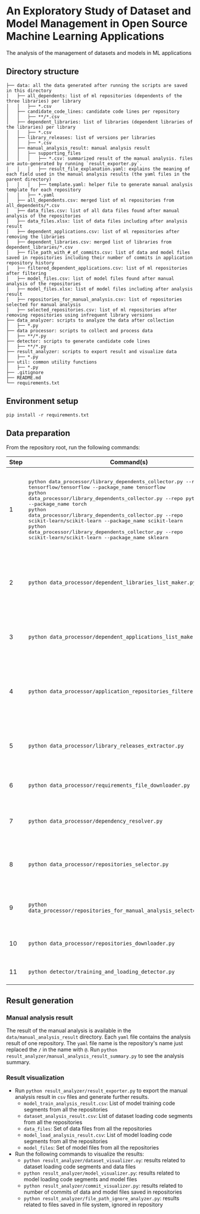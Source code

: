 # An Exploratory Study of Dataset and Model Management in Open Source Machine Learning Applications
The analysis of the management of datasets and models in ML applications

## Directory structure
```
├── data: all the data generated after running the scripts are saved in this directory
│   ├── all_dependents: list of ml repositories (dependents of the three libraries) per library
│   │   ├── *.csv
│   ├── candidate_code_lines: candidate code lines per repository
│   │   ├── **/*.csv
│   ├── dependent_libraries: list of libraries (dependent libraries of the libraries) per library
│   │   ├── *.csv
│   ├── library_releases: list of versions per libraries
│   │   ├── *.csv
│   ├── manual_analysis_result: manual analysis result
│   │   ├── supporting_files
│   │   │   ├── *.csv: summarized result of the manual analysis. files are auto-generated by running `result_exporter.py`.
│   │   │   ├── result_file_explanation.yaml: explains the meaning of each field used in the manual analysis results (the yaml files in the parent directory)
│   │   │   ├── template.yaml: helper file to generate manual analysis template for each repository
│   │   ├── *.yaml
│   ├── all_dependents.csv: merged list of ml repositories from all_dependents/*.csv  
│   ├── data_files.csv: list of all data files found after manual analysis of the repositories
│   ├── data_files.xlsx: list of data files including after analysis result
│   ├── dependent_applications.csv: list of ml repositories after removing the libraries
│   ├── dependent_libraries.csv: merged list of libraries from dependent_libraries/*.csv
│   ├── file_path_with_#_of_commits.csv: list of data and model files saved in repositories including their number of commits in application repository history
│   ├── filtered_dependent_applications.csv: list of ml repositories after filtering
│   ├── model_files.csv: list of model files found after manual analysis of the repositories
│   ├── model_files.xlsx: list of model files including after analysis result
│   ├── repositories_for_manual_analysis.csv: list of repositories selected for manual analysis
│   ├── selected_repositories.csv: list of ml repositories after removing repositories using infrequent library versions
├── data_analyzer: scripts to analyze the data after collection
│   ├── *.py
├── data processor: scripts to collect and process data
│   ├── **/*.py
├── detector: scripts to generate candidate code lines
│   ├── **/*.py
├── result_analyzer: scripts to export result and visualize data
│   ├── *.py
├── util: common utility functions
│   ├── *.py
├── .gitignore
├── README.md 
└── requirements.txt
```

## Environment setup
```commandline
pip install -r requirements.txt
```

## Data preparation
From the repository root, run the following commands:

| Step | Command(s)                                                                                                                                                                                                                                                                                                                                                                                                                                                              | Purpose                                                                                                       | Output                                      |
|------|-------------------------------------------------------------------------------------------------------------------------------------------------------------------------------------------------------------------------------------------------------------------------------------------------------------------------------------------------------------------------------------------------------------------------------------------------------------------------|---------------------------------------------------------------------------------------------------------------|---------------------------------------------|
| 1    | <pre>python data_processor/library_dependents_collector.py --repo tensorflow/tensorflow --package_name tensorflow<br>python data_processor/library_dependents_collector.py --repo pytorch/pytorch --package_name torch<br>python data_processor/library_dependents_collector.py --repo scikit-learn/scikit-learn --package_name scikit-learn<br>python data_processor/library_dependents_collector.py --repo scikit-learn/scikit-learn --package_name sklearn<br></pre> | Collect the ML repositories (dependents of TensorFlow, PyTorch and Scikit-learn) from GitHub dependency graph | `data/all_dependents/*.csv`                 |
| 2    | `python data_processor/dependent_libraries_list_maker.py`                                                                                                                                                                                                                                                                                                                                                                                                               | Get the dependent libraries of TensorFlow, PyTorch and Scikit-learn from Libraries.io                         | `data/dependent_libraries/*.csv`            |
| 3    | `python data_processor/dependent_applications_list_maker.py`                                                                                                                                                                                                                                                                                                                                                                                                            | Remove the libraries from the ML repositories we get after step 1                                             | `data/dependent_applications.csv`           |
| 4    | `python data_processor/application_repositories_filterer.py`                                                                                                                                                                                                                                                                                                                                                                                                            | Filter the list by repository metadata (# of commits, last commit date and repository purpose)                | `data/filtered_dependent_applications.csv`  |
| 5    | `python data_processor/library_releases_extractor.py`                                                                                                                                                                                                                                                                                                                                                                                                                   | Get the list of available versions of TensorFlow, PyTorch and Scikit-learn                                    | `data/library_releases/*.csv`               |
| 6    | `python data_processor/requirements_file_downloader.py`                                                                                                                                                                                                                                                                                                                                                                                                                 | Get the requirements files of the repositories                                                                | `data/requirements_files/*`                 |
| 7    | `python data_processor/dependency_resolver.py`                                                                                                                                                                                                                                                                                                                                                                                                                          | Resolve the dependencies in the requirements files                                                            | `data/all_specifications.csv`               |
| 8    | `python data_processor/repositories_selector.py`                                                                                                                                                                                                                                                                                                                                                                                                                        | Select the repositories based on their used library version                                                   | `data/selected_repositories.csv`            |
| 9    | `python data_processor/repositories_for_manual_analysis_selector.py`                                                                                                                                                                                                                                                                                                                                                                                                    | Randomly select 93 repositories for manual analysis                                                           | `data/repositories_for_manual_analysis.csv` |
| 10   | `python data_processor/repositories_downloader.py`                                                                                                                                                                                                                                                                                                                                                                                                                      | Clone the selected repositories from GitHub                                                                   | `data/repositories_for_manual_analysis/*`   |
| 11   | `python detector/training_and_loading_detector.py`                                                                                                                                                                                                                                                                                                                                                                                                                      | Generate the candidate code lines                                                                             | `data/manual_analysis/*`                    |

## Result generation
### Manual analysis result
The result of the manual analysis is available in the `data/manual_analysis_result` directory. Each `yaml` file contains the analysis result of one repository. The `yaml` file name is the repository's name just replaced the `/` in the name with `@`. Run `python result_analyzer/manual_analysis_result_summary.py` to see the analysis summary.
### Result visualization
* Run `python result_analyzer/result_exporter.py` to export the manual analysis result in `csv` files and generate further results.
  * `model_train_analysis_result.csv`: List of model training code segments from all the repositories
  * `dataset_analysis_result.csv`: List of dataset loading code segments from all the repositories
  * `data_files`: Set of data files from all the repositories
  * `model_load_analysis_result.csv`: List of model loading code segments from all the repositories 
  * `model_files`: Set of model files from all the repositories
* Run the following commands to visualize the results:
  * `python result_analyzer/dataset_visualizer.oy`: results related to dataset loading code segments and data files 
  * `python result_analyzer/model_visualizer.py`: results related to model loading code segments and model files
  * `python result_analyzer/commit_visualizer.py`: results related to number of commits of data and model files saved in repositories
  * `python result_analyzer/file_path_ignore_analyzer.py`: results related to files saved in file system, ignored in repository
